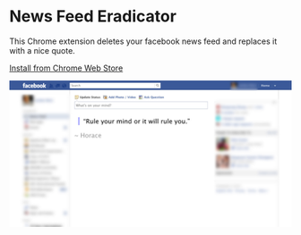 News Feed Eradicator
====================

This Chrome extension deletes your facebook news feed
and replaces it with a nice quote.

[Install from Chrome Web Store](https://chrome.google.com/webstore/detail/news-feed-eradicator-for/fjcldmjmjhkklehbacihaiopjklihlgg?hl=en)

![Screenshot](https://raw.githubusercontent.com/jordwest/news-feed-eradicator/master/assets/screenshot.jpg)
